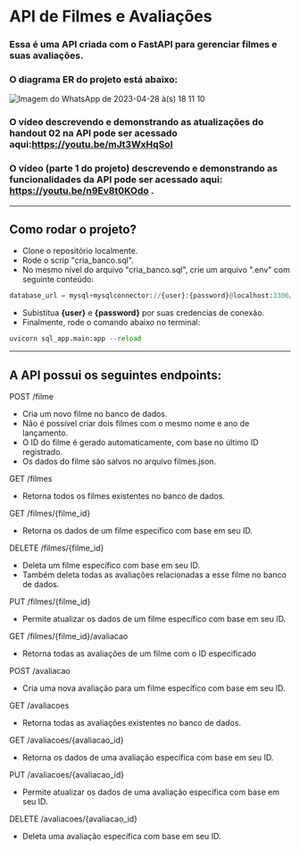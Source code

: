 # API de Filmes e Avaliações
### Essa é uma API criada com o FastAPI para gerenciar filmes e suas avaliações. 

### O diagrama ER do projeto está abaixo:
![Imagem do WhatsApp de 2023-04-28 à(s) 18 11 10](https://user-images.githubusercontent.com/72052521/235273891-855c2d17-463e-4368-9c68-f6553cc3a537.jpg)

### O vídeo descrevendo e demonstrando as atualizações do handout 02 na API pode ser acessado aqui:https://youtu.be/mJt3WxHqSoI

### O vídeo (parte 1 do projeto) descrevendo e demonstrando as funcionalidades da API pode ser acessado aqui: https://youtu.be/n9Ev8t0KOdo .
-------------------------------------------------
## Como rodar o projeto?
- Clone o repositório localmente.
- Rode o scrip "cria_banco.sql".
- No mesmo nível do arquivo "cria_banco.sql", crie um arquivo ".env" com seguinte conteúdo:
```python
database_url = mysql+mysqlconnector://{user}:{password}@localhost:3306/sql_app
```
- Subistitua **{user}** e **{password}** por suas credencias de conexão. 
- Finalmente, rode o comando abaixo no terminal:
```python
uvicorn sql_app.main:app --reload
```
-------------------------------------------------
## A API possui os seguintes endpoints:

POST /filme
- Cria um novo filme no banco de dados.
- Não é possível criar dois filmes com o mesmo nome e ano de lançamento.
- O ID do filme é gerado automaticamente, com base no último ID registrado.
- Os dados do filme são salvos no arquivo filmes.json.

GET /filmes
- Retorna todos os filmes existentes no banco de dados.

GET /filmes/{filme_id}
- Retorna os dados de um filme específico com base em seu ID.

DELETE /filmes/{filme_id}
- Deleta um filme específico com base em seu ID.
- Também deleta todas as avaliações relacionadas a esse filme no banco de dados.

PUT /filmes/{filme_id}
- Permite atualizar os dados de um filme específico com base em seu ID.

GET /filmes/{filme_id}/avaliacao
- Retorna todas as avaliações de um filme com o ID especificado

POST /avaliacao
- Cria uma nova avaliação para um filme específico com base em seu ID.

GET /avaliacoes
- Retorna todas as avaliações existentes no banco de dados.

GET /avaliacoes/{avaliacao_id}
- Retorna os dados de uma avaliação específica com base em seu ID.

PUT /avaliacoes/{avaliacao_id}
- Permite atualizar os dados de uma avaliação específica com base em seu ID.

DELETE /avaliacoes/{avaliacao_id}
- Deleta uma avaliação específica com base em seu ID.
